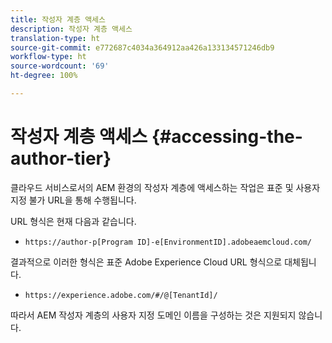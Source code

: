 ```yaml
---
title: 작성자 계층 액세스
description: 작성자 계층 액세스
translation-type: ht
source-git-commit: e772687c4034a364912aa426a133134571246db9
workflow-type: ht
source-wordcount: '69'
ht-degree: 100%

---
```



# 작성자 계층 액세스 {#accessing-the-author-tier}

클라우드 서비스로서의 AEM 환경의 작성자 계층에 액세스하는 작업은 표준 및 사용자 지정 불가 URL을 통해 수행됩니다.

URL 형식은 현재 다음과 같습니다.

* `https://author-p[Program ID]-e[EnvironmentID].adobeaemcloud.com/`

결과적으로 이러한 형식은 표준 Adobe Experience Cloud URL 형식으로 대체됩니다.

* `https://experience.adobe.com/#/@[TenantId]/`

따라서 AEM 작성자 계층의 사용자 지정 도메인 이름을 구성하는 것은 지원되지 않습니다.
